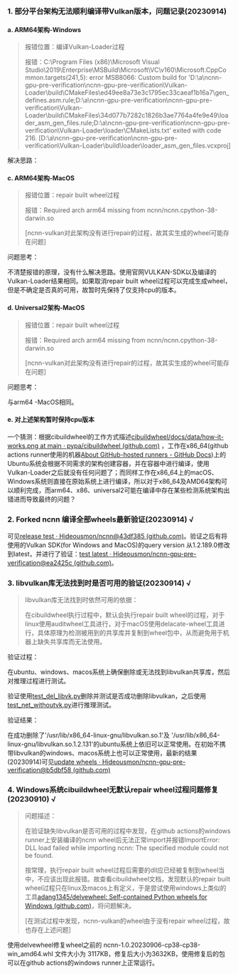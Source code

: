 ### 1. 部分平台架构无法顺利编译带Vulkan版本，问题记录(20230914)

#### a. ARM64架构-Windows

> 报错位置：编译Vulkan-Loader过程
>
> 报错：C:\Program Files (x86)\Microsoft Visual Studio\2019\Enterprise\MSBuild\Microsoft\VC\v160\Microsoft.CppCommon.targets(241,5): error MSB8066: Custom build for 'D:\a\ncnn-gpu-pre-verification\ncnn-gpu-pre-verification\Vulkan-Loader\build\CMakeFiles\ed49ee8a73e3c1795ec33caeaf1b16a7\gen_defines.asm.rule;D:\a\ncnn-gpu-pre-verification\ncnn-gpu-pre-verification\Vulkan-Loader\build\CMakeFiles\34d077b7282c1826b3ae7764a4fe9e49\loader_asm_gen_files.rule;D:\a\ncnn-gpu-pre-verification\ncnn-gpu-pre-verification\Vulkan-Loader\loader\CMakeLists.txt' exited with code 216. [D:\a\ncnn-gpu-pre-verification\ncnn-gpu-pre-verification\Vulkan-Loader\build\loader\loader_asm_gen_files.vcxproj]

解决思路：



#### c. ARM64架构-MacOS

> 报错位置：repair built wheel过程
>
> 报错：Required arch arm64 missing from ncnn/ncnn.cpython-38-darwin.so
>
> [ncnn-vulkan对此架构没有进行repair的过程，故其实生成的wheel可能存在问题]

问题思考：

不清楚报错的原理，没有什么解决思路。使用官网VULKAN-SDK以及编译的Vulkan-Loader结果相同。如果取消repair built wheel过程可以完成生成wheel，但是不确定是否真的可用，故暂时先保持了仅支持cpu的版本。

#### d. Universal2架构-MacOS

> 报错位置：repair built wheel过程
>
> 报错：Required arch arm64 missing from ncnn/ncnn.cpython-38-darwin.so
>
> [ncnn-vulkan对此架构没有进行repair的过程，故其实生成的wheel可能存在问题]

问题思考：

与arm64 -MacOS相同。

#### e. 对上述架构暂时保持cpu版本

一个猜测：根据cibuildwheel的工作方式描述[cibuildwheel/docs/data/how-it-works.png at main · pypa/cibuildwheel (github.com)](https://github.com/pypa/cibuildwheel/blob/main/docs/data/how-it-works.png) ，工作在x86_64(github actions runner使用的机器[About GitHub-hosted runners - GitHub Docs](https://docs.github.com/en/actions/using-github-hosted-runners/about-github-hosted-runners))上的Ubuntu系统会根据不同需求的架构创建容器，并在容器中进行编译，使用Vulkan-Loader之后就没有任何问题了；而同样工作在x86_64上的macOS、Windows系统则直接在原始系统上进行编译，所以对于x86_64及AMD64架构可以顺利完成，而arm64、x86、universal2可能在编译中存在某些检测系统架构出错进而导致最终的问题？

### 2. Forked ncnn 编译全部wheels最新验证(20230914) √

可见[release test · Hideousmon/ncnn@43df385 (github.com)](https://github.com/Hideousmon/ncnn/actions/runs/6182483110)。验证之后有将使用的Vulkan SDK(for Windows and MacOS)的query version 从1.2.189.0修改到latest，并进行了验证：[test latest · Hideousmon/ncnn-gpu-pre-verification@ea2425c (github.com)](https://github.com/Hideousmon/ncnn-gpu-pre-verification/actions/runs/6184440312/job/16788104314)。

### 3. libvulkan库无法找到时是否可用的验证(20230914) √

> libvulkan库无法找到时依然可用的依据：
>
> 在cibuildwheel执行过程中，默认会执行repair built wheel的过程，对于linux使用auditwheel工具进行，对于macOS使用delacate-wheel工具进行，具体原理为检测被用到的共享库并复制到wheel包中，从而避免用于机器上缺失共享库而无法使用。

验证过程：

在ubuntu、windows、macos系统上确保删除或无法找到libvulkan共享库，然后对推理过程进行测试。

验证使用[test_del_libvk.py](https://github.com/Hideousmon/ncnn-gpu-pre-verification/blob/main/tests/test_del_libvk.py)删除并测试是否成功删除libvulkan，之后使用[test_net_withoutvk.py](https://github.com/Hideousmon/ncnn-gpu-pre-verification/blob/main/tests/test_net_withoutvk.py)进行推理测试。

验证结果：

在成功删除了'/usr/lib/x86_64-linux-gnu/libvulkan.so.1'及 '/usr/lib/x86_64-linux-gnu/libvulkan.so.1.2.131'的ubuntu系统上依旧可以正常使用。在初始不携带libvulkan的windows、macos系统上也可以正常使用，最新的结果(20230914)可见[update wheels · Hideousmon/ncnn-gpu-pre-verification@b5dbf58 (github.com)](https://github.com/Hideousmon/ncnn-gpu-pre-verification/actions/runs/6184598973/job/16788555563)



### 4. Windows系统cibuildwheel无默认repair wheel过程问题修复(20230910)  √

> 问题描述：
>
> 在验证缺失libvulkan是否可用的过程中发现，在github actions的windows runner上安装编译的ncnn wheel后无法正常import并报错ImportError: DLL load failed while importing ncnn: The specified module could not be found. 
>
> 按常理，执行repair built wheel过程后需要的dll应已经被复制到wheel当中，不应该出现此报错。故查看cibuildwheel文档，发现默认的repair built wheel过程只在linux及macos上有定义，于是尝试使用windows上类似的工具[adang1345/delvewheel: Self-contained Python wheels for Windows (github.com)](https://github.com/adang1345/delvewheel)，将问题解决。
>
> [在测试过程中发现，ncnn-vulkan的wheel由于没有repair wheel过程，故也存在上述问题]

使用delvewheel修复wheel之前的 ncnn-1.0.20230906-cp38-cp38-win_amd64.whl 文件大小为 3117KB，修复后大小为3632KB，使用修复后的包可以在github actions的windows runner上正常运行。